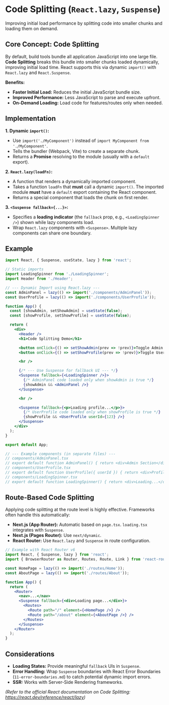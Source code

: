 # Code Splitting (`React.lazy`, `Suspense`)

Improving initial load performance by splitting code into smaller chunks and loading them on demand.

## Core Concept: Code Splitting

By default, build tools bundle all application JavaScript into one large file. **Code Splitting** breaks this bundle into smaller chunks loaded dynamically, improving initial load time. React supports this via dynamic `import()` with `React.lazy` and `React.Suspense`.

**Benefits:**

*   **Faster Initial Load:** Reduces the initial JavaScript bundle size.
*   **Improved Performance:** Less JavaScript to parse and execute upfront.
*   **On-Demand Loading:** Load code for features/routes only when needed.

## Implementation

**1. Dynamic `import()`:**
*   Use `import('./MyComponent')` instead of `import MyComponent from './MyComponent'`.
*   Tells the bundler (Webpack, Vite) to create a separate chunk.
*   Returns a **Promise** resolving to the module (usually with a `default` export).

**2. `React.lazy(loadFn)`:**
*   A function that renders a dynamically imported component.
*   Takes a function `loadFn` that **must** call a dynamic `import()`. The imported module **must** have a `default` export containing the React component.
*   Returns a special component that loads the chunk on first render.

**3. `<Suspense fallback={...}>`:**
*   Specifies a **loading indicator** (the `fallback` prop, e.g., `<LoadingSpinner />`) shown while lazy components load.
*   Wrap `React.lazy` components with `<Suspense>`. Multiple lazy components can share one boundary.

## Example

```jsx
import React, { Suspense, useState, lazy } from 'react';

// Static imports
import LoadingSpinner from './LoadingSpinner';
import Header from './Header';

// --- Dynamic Import using React.lazy ---
const AdminPanel = lazy(() => import('./components/AdminPanel'));
const UserProfile = lazy(() => import('./components/UserProfile'));

function App() {
  const [showAdmin, setShowAdmin] = useState(false);
  const [showProfile, setShowProfile] = useState(false);

  return (
    <div>
      <Header />
      <h1>Code Splitting Demo</h1>

      <button onClick={() => setShowAdmin(prev => !prev)}>Toggle Admin Panel</button>
      <button onClick={() => setShowProfile(prev => !prev)}>Toggle User Profile</button>

      <hr />

      {/* --- Use Suspense for fallback UI --- */}
      <Suspense fallback={<LoadingSpinner />}>
        {/* AdminPanel code loaded only when showAdmin is true */}
        {showAdmin && <AdminPanel />}
      </Suspense>

      <hr />

      <Suspense fallback={<p>Loading profile...</p>}>
        {/* UserProfile code loaded only when showProfile is true */}
        {showProfile && <UserProfile userId={123} />}
      </Suspense>
    </div>
  );
}

export default App;

// --- Example components (in separate files) ---
// components/AdminPanel.tsx
// export default function AdminPanel() { return <div>Admin Section</div>; }
// components/UserProfile.tsx
// export default function UserProfile({ userId }) { return <div>Profile for User {userId}</div>; }
// components/LoadingSpinner.tsx
// export default function LoadingSpinner() { return <div>Loading...</div>; }
```

## Route-Based Code Splitting

Applying code splitting at the route level is highly effective. Frameworks often handle this automatically:

*   **Next.js (App Router):** Automatic based on `page.tsx`. `loading.tsx` integrates with `Suspense`.
*   **Next.js (Pages Router):** Use `next/dynamic`.
*   **React Router:** Use `React.lazy` and `Suspense` in route configuration.

```jsx
// Example with React Router v6
import React, { Suspense, lazy } from 'react';
import { BrowserRouter as Router, Routes, Route, Link } from 'react-router-dom';

const HomePage = lazy(() => import('./routes/Home'));
const AboutPage = lazy(() => import('./routes/About'));

function App() {
  return (
    <Router>
      <nav>...</nav>
      <Suspense fallback={<div>Loading page...</div>}>
        <Routes>
          <Route path="/" element={<HomePage />} />
          <Route path="/about" element={<AboutPage />} />
        </Routes>
      </Suspense>
    </Router>
  );
}
```

## Considerations

*   **Loading States:** Provide meaningful `fallback` UIs in `Suspense`.
*   **Error Handling:** Wrap `Suspense` boundaries with React Error Boundaries (`11-error-boundaries.md`) to catch potential dynamic import errors.
*   **SSR:** Works with Server-Side Rendering frameworks.

*(Refer to the official React documentation on Code Splitting: https://react.dev/reference/react/lazy)*
